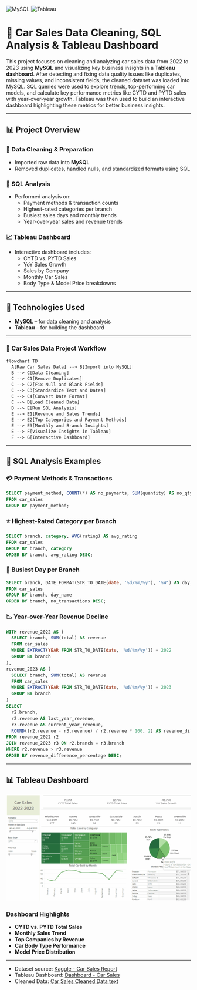 
![MySQL](https://img.shields.io/badge/mysql-%2300f.svg?style=for-the-badge&logo=mysql&logoColor=white)
![Tableau](https://img.shields.io/badge/Tableau-E97627?style=for-the-badge&logo=Tableau&logoColor=white)


# 🚗 Car Sales Data Cleaning, SQL Analysis & Tableau Dashboard

This project focuses on cleaning and analyzing car sales data from 2022 to 2023 using **MySQL** and visualizing key business insights in a **Tableau dashboard**. After detecting and fixing data quality issues like duplicates, missing values, and inconsistent fields, the cleaned dataset was loaded into MySQL. SQL queries were used to explore trends, top-performing car models, and calculate key performance metrics like CYTD and PYTD sales with year-over-year growth. Tableau was then used to build an interactive dashboard highlighting these metrics for better business insights.

---

## 📊 Project Overview

### 🧼 Data Cleaning & Preparation
- Imported raw data into **MySQL**
- Removed duplicates, handled nulls, and standardized formats using SQL

### 🧠 SQL Analysis
- Performed analysis on:
  - Payment methods & transaction counts
  - Highest-rated categories per branch
  - Busiest sales days and monthly trends
  - Year-over-year sales and revenue trends

### 📈 Tableau Dashboard
- Interactive dashboard includes:
  - CYTD vs. PYTD Sales
  - YoY Sales Growth
  - Sales by Company
  - Monthly Car Sales
  - Body Type & Model Price breakdowns

---

## 🧰 Technologies Used

- **MySQL** – for data cleaning and analysis  
- **Tableau** – for building the dashboard

---
### 🔄 Car Sales Data Project Workflow

```mermaid
flowchart TD
  A[Raw Car Sales Data] --> B[Import into MySQL]
  B --> C[Data Cleaning]
  C --> C1[Remove Duplicates]
  C --> C2[Fix Null and Blank Fields]
  C --> C3[Standardize Text and Dates]
  C --> C4[Convert Date Format]
  C --> D[Load Cleaned Data]
  D --> E[Run SQL Analysis]
  E --> E1[Revenue and Sales Trends]
  E --> E2[Top Categories and Payment Methods]
  E --> E3[Monthly and Branch Insights]
  E --> F[Visualize Insights in Tableau]
  F --> G[Interactive Dashboard]
```


---

## 🧮 SQL Analysis Examples

### 💳 Payment Methods & Transactions
```sql
SELECT payment_method, COUNT(*) AS no_payments, SUM(quantity) AS no_qty_sold
FROM car_sales
GROUP BY payment_method;
```

### ⭐ Highest-Rated Category per Branch
```sql
SELECT branch, category, AVG(rating) AS avg_rating
FROM car_sales
GROUP BY branch, category
ORDER BY branch, avg_rating DESC;
```

### 📅 Busiest Day per Branch
```sql
SELECT branch, DATE_FORMAT(STR_TO_DATE(date, '%d/%m/%y'), '%W') AS day_name, COUNT(*) AS no_transactions
FROM car_sales
GROUP BY branch, day_name
ORDER BY branch, no_transactions DESC;
```

### 📉 Year-over-Year Revenue Decline
```sql
WITH revenue_2022 AS (
  SELECT branch, SUM(total) AS revenue
  FROM car_sales
  WHERE EXTRACT(YEAR FROM STR_TO_DATE(date, '%d/%m/%y')) = 2022
  GROUP BY branch
),
revenue_2023 AS (
  SELECT branch, SUM(total) AS revenue
  FROM car_sales
  WHERE EXTRACT(YEAR FROM STR_TO_DATE(date, '%d/%m/%y')) = 2023
  GROUP BY branch
)
SELECT 
  r2.branch,
  r2.revenue AS last_year_revenue,
  r3.revenue AS current_year_revenue,
  ROUND((r2.revenue - r3.revenue) / r2.revenue * 100, 2) AS revenue_difference_percentage
FROM revenue_2022 r2
JOIN revenue_2023 r3 ON r2.branch = r3.branch
WHERE r2.revenue > r3.revenue
ORDER BY revenue_difference_percentage DESC;
```

---

## 📊 Tableau Dashboard

![Dashboard Overview](https://github.com/kChe626/Snapshots/blob/main/Car%20Sales%20Tab.gif)

### Dashboard Highlights
- **CYTD vs. PYTD Total Sales**
- **Monthly Sales Trend**
- **Top Companies by Revenue**
- **Car Body Type Performance**
- **Model Price Distribution**

---

- Dataset source: [Kaggle - Car Sales Report](https://www.kaggle.com/datasets/missionjee/car-sales-report)
- Tableau Dashboard: [Dashboard - Car Sales](https://github.com/kChe626/Car_Sales/blob/main/Car%20Sale(tableu).twbx)
- Cleaned Data: [Car Sales Cleaned Data text](https://github.com/kChe626/Car_Sales/blob/main/Car_Sales%20Data%20Cleaning.txt)
